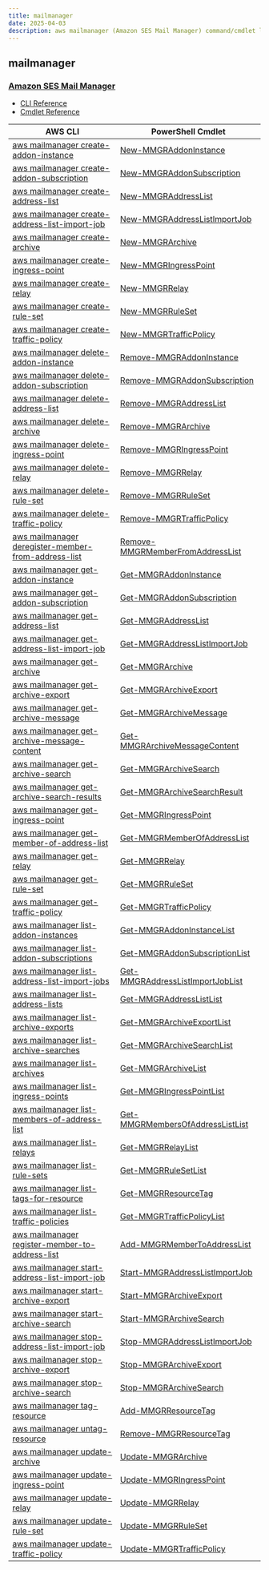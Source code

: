 ```yaml
---
title: mailmanager
date: 2025-04-03
description: aws mailmanager (Amazon SES Mail Manager) command/cmdlet list.
---
```


## mailmanager

### [Amazon SES Mail Manager](https://aws.amazon.com/ses/)

* [CLI Reference](https://awscli.amazonaws.com/v2/documentation/api/latest/reference/mailmanager/index.html)
* [Cmdlet Reference](https://docs.aws.amazon.com/powershell/latest/reference/items/MailManager_cmdlets.html)

|AWS CLI|PowerShell Cmdlet|
|----|----|
|[aws mailmanager create-addon-instance](https://awscli.amazonaws.com/v2/documentation/api/latest/reference/mailmanager/create-addon-instance.html)|[New-MMGRAddonInstance](https://docs.aws.amazon.com/powershell/latest/reference/items/New-MMGRAddonInstance.html)|
|[aws mailmanager create-addon-subscription](https://awscli.amazonaws.com/v2/documentation/api/latest/reference/mailmanager/create-addon-subscription.html)|[New-MMGRAddonSubscription](https://docs.aws.amazon.com/powershell/latest/reference/items/New-MMGRAddonSubscription.html)|
|[aws mailmanager create-address-list](https://awscli.amazonaws.com/v2/documentation/api/latest/reference/mailmanager/create-address-list.html)|[New-MMGRAddressList](https://docs.aws.amazon.com/powershell/latest/reference/items/New-MMGRAddressList.html)|
|[aws mailmanager create-address-list-import-job](https://awscli.amazonaws.com/v2/documentation/api/latest/reference/mailmanager/create-address-list-import-job.html)|[New-MMGRAddressListImportJob](https://docs.aws.amazon.com/powershell/latest/reference/items/New-MMGRAddressListImportJob.html)|
|[aws mailmanager create-archive](https://awscli.amazonaws.com/v2/documentation/api/latest/reference/mailmanager/create-archive.html)|[New-MMGRArchive](https://docs.aws.amazon.com/powershell/latest/reference/items/New-MMGRArchive.html)|
|[aws mailmanager create-ingress-point](https://awscli.amazonaws.com/v2/documentation/api/latest/reference/mailmanager/create-ingress-point.html)|[New-MMGRIngressPoint](https://docs.aws.amazon.com/powershell/latest/reference/items/New-MMGRIngressPoint.html)|
|[aws mailmanager create-relay](https://awscli.amazonaws.com/v2/documentation/api/latest/reference/mailmanager/create-relay.html)|[New-MMGRRelay](https://docs.aws.amazon.com/powershell/latest/reference/items/New-MMGRRelay.html)|
|[aws mailmanager create-rule-set](https://awscli.amazonaws.com/v2/documentation/api/latest/reference/mailmanager/create-rule-set.html)|[New-MMGRRuleSet](https://docs.aws.amazon.com/powershell/latest/reference/items/New-MMGRRuleSet.html)|
|[aws mailmanager create-traffic-policy](https://awscli.amazonaws.com/v2/documentation/api/latest/reference/mailmanager/create-traffic-policy.html)|[New-MMGRTrafficPolicy](https://docs.aws.amazon.com/powershell/latest/reference/items/New-MMGRTrafficPolicy.html)|
|[aws mailmanager delete-addon-instance](https://awscli.amazonaws.com/v2/documentation/api/latest/reference/mailmanager/delete-addon-instance.html)|[Remove-MMGRAddonInstance](https://docs.aws.amazon.com/powershell/latest/reference/items/Remove-MMGRAddonInstance.html)|
|[aws mailmanager delete-addon-subscription](https://awscli.amazonaws.com/v2/documentation/api/latest/reference/mailmanager/delete-addon-subscription.html)|[Remove-MMGRAddonSubscription](https://docs.aws.amazon.com/powershell/latest/reference/items/Remove-MMGRAddonSubscription.html)|
|[aws mailmanager delete-address-list](https://awscli.amazonaws.com/v2/documentation/api/latest/reference/mailmanager/delete-address-list.html)|[Remove-MMGRAddressList](https://docs.aws.amazon.com/powershell/latest/reference/items/Remove-MMGRAddressList.html)|
|[aws mailmanager delete-archive](https://awscli.amazonaws.com/v2/documentation/api/latest/reference/mailmanager/delete-archive.html)|[Remove-MMGRArchive](https://docs.aws.amazon.com/powershell/latest/reference/items/Remove-MMGRArchive.html)|
|[aws mailmanager delete-ingress-point](https://awscli.amazonaws.com/v2/documentation/api/latest/reference/mailmanager/delete-ingress-point.html)|[Remove-MMGRIngressPoint](https://docs.aws.amazon.com/powershell/latest/reference/items/Remove-MMGRIngressPoint.html)|
|[aws mailmanager delete-relay](https://awscli.amazonaws.com/v2/documentation/api/latest/reference/mailmanager/delete-relay.html)|[Remove-MMGRRelay](https://docs.aws.amazon.com/powershell/latest/reference/items/Remove-MMGRRelay.html)|
|[aws mailmanager delete-rule-set](https://awscli.amazonaws.com/v2/documentation/api/latest/reference/mailmanager/delete-rule-set.html)|[Remove-MMGRRuleSet](https://docs.aws.amazon.com/powershell/latest/reference/items/Remove-MMGRRuleSet.html)|
|[aws mailmanager delete-traffic-policy](https://awscli.amazonaws.com/v2/documentation/api/latest/reference/mailmanager/delete-traffic-policy.html)|[Remove-MMGRTrafficPolicy](https://docs.aws.amazon.com/powershell/latest/reference/items/Remove-MMGRTrafficPolicy.html)|
|[aws mailmanager deregister-member-from-address-list](https://awscli.amazonaws.com/v2/documentation/api/latest/reference/mailmanager/deregister-member-from-address-list.html)|[Remove-MMGRMemberFromAddressList](https://docs.aws.amazon.com/powershell/latest/reference/items/Remove-MMGRMemberFromAddressList.html)|
|[aws mailmanager get-addon-instance](https://awscli.amazonaws.com/v2/documentation/api/latest/reference/mailmanager/get-addon-instance.html)|[Get-MMGRAddonInstance](https://docs.aws.amazon.com/powershell/latest/reference/items/Get-MMGRAddonInstance.html)|
|[aws mailmanager get-addon-subscription](https://awscli.amazonaws.com/v2/documentation/api/latest/reference/mailmanager/get-addon-subscription.html)|[Get-MMGRAddonSubscription](https://docs.aws.amazon.com/powershell/latest/reference/items/Get-MMGRAddonSubscription.html)|
|[aws mailmanager get-address-list](https://awscli.amazonaws.com/v2/documentation/api/latest/reference/mailmanager/get-address-list.html)|[Get-MMGRAddressList](https://docs.aws.amazon.com/powershell/latest/reference/items/Get-MMGRAddressList.html)|
|[aws mailmanager get-address-list-import-job](https://awscli.amazonaws.com/v2/documentation/api/latest/reference/mailmanager/get-address-list-import-job.html)|[Get-MMGRAddressListImportJob](https://docs.aws.amazon.com/powershell/latest/reference/items/Get-MMGRAddressListImportJob.html)|
|[aws mailmanager get-archive](https://awscli.amazonaws.com/v2/documentation/api/latest/reference/mailmanager/get-archive.html)|[Get-MMGRArchive](https://docs.aws.amazon.com/powershell/latest/reference/items/Get-MMGRArchive.html)|
|[aws mailmanager get-archive-export](https://awscli.amazonaws.com/v2/documentation/api/latest/reference/mailmanager/get-archive-export.html)|[Get-MMGRArchiveExport](https://docs.aws.amazon.com/powershell/latest/reference/items/Get-MMGRArchiveExport.html)|
|[aws mailmanager get-archive-message](https://awscli.amazonaws.com/v2/documentation/api/latest/reference/mailmanager/get-archive-message.html)|[Get-MMGRArchiveMessage](https://docs.aws.amazon.com/powershell/latest/reference/items/Get-MMGRArchiveMessage.html)|
|[aws mailmanager get-archive-message-content](https://awscli.amazonaws.com/v2/documentation/api/latest/reference/mailmanager/get-archive-message-content.html)|[Get-MMGRArchiveMessageContent](https://docs.aws.amazon.com/powershell/latest/reference/items/Get-MMGRArchiveMessageContent.html)|
|[aws mailmanager get-archive-search](https://awscli.amazonaws.com/v2/documentation/api/latest/reference/mailmanager/get-archive-search.html)|[Get-MMGRArchiveSearch](https://docs.aws.amazon.com/powershell/latest/reference/items/Get-MMGRArchiveSearch.html)|
|[aws mailmanager get-archive-search-results](https://awscli.amazonaws.com/v2/documentation/api/latest/reference/mailmanager/get-archive-search-results.html)|[Get-MMGRArchiveSearchResult](https://docs.aws.amazon.com/powershell/latest/reference/items/Get-MMGRArchiveSearchResult.html)|
|[aws mailmanager get-ingress-point](https://awscli.amazonaws.com/v2/documentation/api/latest/reference/mailmanager/get-ingress-point.html)|[Get-MMGRIngressPoint](https://docs.aws.amazon.com/powershell/latest/reference/items/Get-MMGRIngressPoint.html)|
|[aws mailmanager get-member-of-address-list](https://awscli.amazonaws.com/v2/documentation/api/latest/reference/mailmanager/get-member-of-address-list.html)|[Get-MMGRMemberOfAddressList](https://docs.aws.amazon.com/powershell/latest/reference/items/Get-MMGRMemberOfAddressList.html)|
|[aws mailmanager get-relay](https://awscli.amazonaws.com/v2/documentation/api/latest/reference/mailmanager/get-relay.html)|[Get-MMGRRelay](https://docs.aws.amazon.com/powershell/latest/reference/items/Get-MMGRRelay.html)|
|[aws mailmanager get-rule-set](https://awscli.amazonaws.com/v2/documentation/api/latest/reference/mailmanager/get-rule-set.html)|[Get-MMGRRuleSet](https://docs.aws.amazon.com/powershell/latest/reference/items/Get-MMGRRuleSet.html)|
|[aws mailmanager get-traffic-policy](https://awscli.amazonaws.com/v2/documentation/api/latest/reference/mailmanager/get-traffic-policy.html)|[Get-MMGRTrafficPolicy](https://docs.aws.amazon.com/powershell/latest/reference/items/Get-MMGRTrafficPolicy.html)|
|[aws mailmanager list-addon-instances](https://awscli.amazonaws.com/v2/documentation/api/latest/reference/mailmanager/list-addon-instances.html)|[Get-MMGRAddonInstanceList](https://docs.aws.amazon.com/powershell/latest/reference/items/Get-MMGRAddonInstanceList.html)|
|[aws mailmanager list-addon-subscriptions](https://awscli.amazonaws.com/v2/documentation/api/latest/reference/mailmanager/list-addon-subscriptions.html)|[Get-MMGRAddonSubscriptionList](https://docs.aws.amazon.com/powershell/latest/reference/items/Get-MMGRAddonSubscriptionList.html)|
|[aws mailmanager list-address-list-import-jobs](https://awscli.amazonaws.com/v2/documentation/api/latest/reference/mailmanager/list-address-list-import-jobs.html)|[Get-MMGRAddressListImportJobList](https://docs.aws.amazon.com/powershell/latest/reference/items/Get-MMGRAddressListImportJobList.html)|
|[aws mailmanager list-address-lists](https://awscli.amazonaws.com/v2/documentation/api/latest/reference/mailmanager/list-address-lists.html)|[Get-MMGRAddressListList](https://docs.aws.amazon.com/powershell/latest/reference/items/Get-MMGRAddressListList.html)|
|[aws mailmanager list-archive-exports](https://awscli.amazonaws.com/v2/documentation/api/latest/reference/mailmanager/list-archive-exports.html)|[Get-MMGRArchiveExportList](https://docs.aws.amazon.com/powershell/latest/reference/items/Get-MMGRArchiveExportList.html)|
|[aws mailmanager list-archive-searches](https://awscli.amazonaws.com/v2/documentation/api/latest/reference/mailmanager/list-archive-searches.html)|[Get-MMGRArchiveSearchList](https://docs.aws.amazon.com/powershell/latest/reference/items/Get-MMGRArchiveSearchList.html)|
|[aws mailmanager list-archives](https://awscli.amazonaws.com/v2/documentation/api/latest/reference/mailmanager/list-archives.html)|[Get-MMGRArchiveList](https://docs.aws.amazon.com/powershell/latest/reference/items/Get-MMGRArchiveList.html)|
|[aws mailmanager list-ingress-points](https://awscli.amazonaws.com/v2/documentation/api/latest/reference/mailmanager/list-ingress-points.html)|[Get-MMGRIngressPointList](https://docs.aws.amazon.com/powershell/latest/reference/items/Get-MMGRIngressPointList.html)|
|[aws mailmanager list-members-of-address-list](https://awscli.amazonaws.com/v2/documentation/api/latest/reference/mailmanager/list-members-of-address-list.html)|[Get-MMGRMembersOfAddressListList](https://docs.aws.amazon.com/powershell/latest/reference/items/Get-MMGRMembersOfAddressListList.html)|
|[aws mailmanager list-relays](https://awscli.amazonaws.com/v2/documentation/api/latest/reference/mailmanager/list-relays.html)|[Get-MMGRRelayList](https://docs.aws.amazon.com/powershell/latest/reference/items/Get-MMGRRelayList.html)|
|[aws mailmanager list-rule-sets](https://awscli.amazonaws.com/v2/documentation/api/latest/reference/mailmanager/list-rule-sets.html)|[Get-MMGRRuleSetList](https://docs.aws.amazon.com/powershell/latest/reference/items/Get-MMGRRuleSetList.html)|
|[aws mailmanager list-tags-for-resource](https://awscli.amazonaws.com/v2/documentation/api/latest/reference/mailmanager/list-tags-for-resource.html)|[Get-MMGRResourceTag](https://docs.aws.amazon.com/powershell/latest/reference/items/Get-MMGRResourceTag.html)|
|[aws mailmanager list-traffic-policies](https://awscli.amazonaws.com/v2/documentation/api/latest/reference/mailmanager/list-traffic-policies.html)|[Get-MMGRTrafficPolicyList](https://docs.aws.amazon.com/powershell/latest/reference/items/Get-MMGRTrafficPolicyList.html)|
|[aws mailmanager register-member-to-address-list](https://awscli.amazonaws.com/v2/documentation/api/latest/reference/mailmanager/register-member-to-address-list.html)|[Add-MMGRMemberToAddressList](https://docs.aws.amazon.com/powershell/latest/reference/items/Add-MMGRMemberToAddressList.html)|
|[aws mailmanager start-address-list-import-job](https://awscli.amazonaws.com/v2/documentation/api/latest/reference/mailmanager/start-address-list-import-job.html)|[Start-MMGRAddressListImportJob](https://docs.aws.amazon.com/powershell/latest/reference/items/Start-MMGRAddressListImportJob.html)|
|[aws mailmanager start-archive-export](https://awscli.amazonaws.com/v2/documentation/api/latest/reference/mailmanager/start-archive-export.html)|[Start-MMGRArchiveExport](https://docs.aws.amazon.com/powershell/latest/reference/items/Start-MMGRArchiveExport.html)|
|[aws mailmanager start-archive-search](https://awscli.amazonaws.com/v2/documentation/api/latest/reference/mailmanager/start-archive-search.html)|[Start-MMGRArchiveSearch](https://docs.aws.amazon.com/powershell/latest/reference/items/Start-MMGRArchiveSearch.html)|
|[aws mailmanager stop-address-list-import-job](https://awscli.amazonaws.com/v2/documentation/api/latest/reference/mailmanager/stop-address-list-import-job.html)|[Stop-MMGRAddressListImportJob](https://docs.aws.amazon.com/powershell/latest/reference/items/Stop-MMGRAddressListImportJob.html)|
|[aws mailmanager stop-archive-export](https://awscli.amazonaws.com/v2/documentation/api/latest/reference/mailmanager/stop-archive-export.html)|[Stop-MMGRArchiveExport](https://docs.aws.amazon.com/powershell/latest/reference/items/Stop-MMGRArchiveExport.html)|
|[aws mailmanager stop-archive-search](https://awscli.amazonaws.com/v2/documentation/api/latest/reference/mailmanager/stop-archive-search.html)|[Stop-MMGRArchiveSearch](https://docs.aws.amazon.com/powershell/latest/reference/items/Stop-MMGRArchiveSearch.html)|
|[aws mailmanager tag-resource](https://awscli.amazonaws.com/v2/documentation/api/latest/reference/mailmanager/tag-resource.html)|[Add-MMGRResourceTag](https://docs.aws.amazon.com/powershell/latest/reference/items/Add-MMGRResourceTag.html)|
|[aws mailmanager untag-resource](https://awscli.amazonaws.com/v2/documentation/api/latest/reference/mailmanager/untag-resource.html)|[Remove-MMGRResourceTag](https://docs.aws.amazon.com/powershell/latest/reference/items/Remove-MMGRResourceTag.html)|
|[aws mailmanager update-archive](https://awscli.amazonaws.com/v2/documentation/api/latest/reference/mailmanager/update-archive.html)|[Update-MMGRArchive](https://docs.aws.amazon.com/powershell/latest/reference/items/Update-MMGRArchive.html)|
|[aws mailmanager update-ingress-point](https://awscli.amazonaws.com/v2/documentation/api/latest/reference/mailmanager/update-ingress-point.html)|[Update-MMGRIngressPoint](https://docs.aws.amazon.com/powershell/latest/reference/items/Update-MMGRIngressPoint.html)|
|[aws mailmanager update-relay](https://awscli.amazonaws.com/v2/documentation/api/latest/reference/mailmanager/update-relay.html)|[Update-MMGRRelay](https://docs.aws.amazon.com/powershell/latest/reference/items/Update-MMGRRelay.html)|
|[aws mailmanager update-rule-set](https://awscli.amazonaws.com/v2/documentation/api/latest/reference/mailmanager/update-rule-set.html)|[Update-MMGRRuleSet](https://docs.aws.amazon.com/powershell/latest/reference/items/Update-MMGRRuleSet.html)|
|[aws mailmanager update-traffic-policy](https://awscli.amazonaws.com/v2/documentation/api/latest/reference/mailmanager/update-traffic-policy.html)|[Update-MMGRTrafficPolicy](https://docs.aws.amazon.com/powershell/latest/reference/items/Update-MMGRTrafficPolicy.html)|


